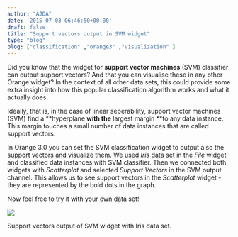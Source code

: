 ```yaml
---
author: "AJDA"
date: '2015-07-03 06:46:50+00:00'
draft: false
title: "Support vectors output in SVM widget"
type: "blog"
blog: ["classification" ,"orange3" ,"visualization" ]
---
```


Did you know that the widget for **support vector machines** (SVM) classifier can output support vectors? And that you can visualise these in any other Orange widget? In the context of all other data sets, this could provide some extra insight into how this popular classification algorithm works and what it actually does.

Ideally, that is, in the case of linear seperability, support vector machines (SVM) find a **hyperplane **with the** largest margin **to any data instance. This margin touches a small number of data instances that are called support vectors.

In Orange 3.0 you can set the SVM classification widget to output also the support vectors and visualize them. We used _Iris_ data set in the _File_ widget and classified data instances with SVM classifier. Then we connected both widgets with _Scatterplot_ and selected _Support Vectors_ in the SVM output channel. This allows us to see support vectors in the _Scatterplot_ widget - they are represented by the bold dots in the graph.

Now feel free to try it with your own data set!



![](/images/2015/07/svm-with-support-vectors.png)

Support vectors output of SVM widget with Iris data set.

